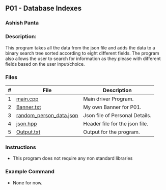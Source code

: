 ## P01 - Database Indexes
### Ashish Panta
### Description:
This program takes all the data from the json file and adds the
data to a binary search tree sorted according to eight different fields. The
program also allows the user to search for information as they please with
different fields based on the user input/choice.

### Files

|   #   | File     | Description                      |
| :---: | -------- | -------------------------------- |
|   1   | [main.cpp](https://github.com/apanta0525/3013-Algorithms-Panta/blob/main/Assignments/P01/main.cpp) | Main driver Program. |
|   2   | [Banner.txt](https://github.com/apanta0525/3013-Algorithms-Panta/blob/main/Assignments/P01/Banner.txt) | My own Banner for P01. |
|   3   | [random_person_data.json](https://github.com/apanta0525/3013-Algorithms-Panta/blob/main/Assignments/P01/random_person_data.json) | Json file of Personal Details. |
|   4   | [json.hpp](https://github.com/apanta0525/3013-Algorithms-Panta/blob/main/Assignments/P01//json.hpp) | Header file for the json file. |
|   5   | [Output.txt](https://github.com/apanta0525/3013-Algorithms-Panta/blob/main/Assignments/P01/output.txt) | Output for the program. |


### Instructions

- This program does not require any non standard libraries

### Example Command

- None for now.



